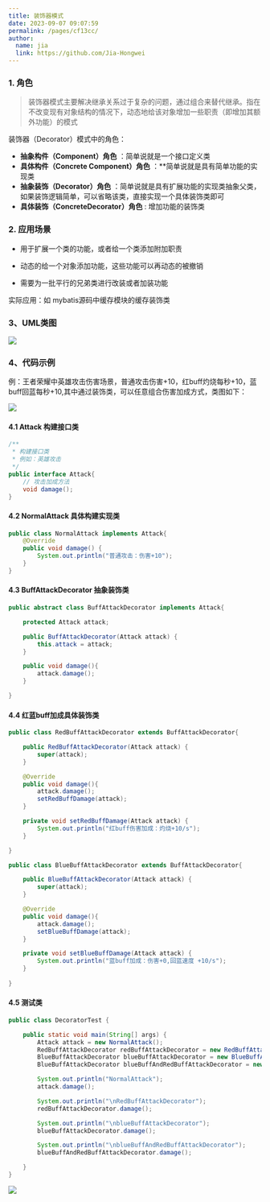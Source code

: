 ```yaml
---
title: 装饰器模式
date: 2023-09-07 09:07:59
permalink: /pages/cf13cc/
author: 
  name: jia
  link: https://github.com/Jia-Hongwei
---
```


### 1. 角色

> 装饰器模式主要解决继承关系过于复杂的问题，通过组合来替代继承。指在不改变现有对象结构的情况下，动态地给该对象增加一些职责（即增加其额外功能）的模式

装饰器（Decorator）模式中的角色：

* **抽象构件（Component）角色** ：简单说就是一个接口定义类
* **具体构件（Concrete  Component）角色** ：**简单说就是具有简单功能的实现类
* **抽象装饰（Decorator）角色** ：简单说就是具有扩展功能的实现类抽象父类，如果装饰逻辑简单，可以省略该类，直接实现一个具体装饰类即可
* **具体装饰（ConcreteDecorator）角色** : 增加功能的装饰类

### 2. 应用场景

+ 用于扩展一个类的功能，或者给一个类添加附加职责

+ 动态的给一个对象添加功能，这些功能可以再动态的被撤销

+ 需要为一批平行的兄弟类进行改装或者加装功能

实际应用：如 mybatis源码中缓存模块的缓存装饰类

### 3、UML类图

<img src="https://jsd.cdn.zzko.cn/gh/Jia-Hongwei/picx-images-hosting@master/image.2tbwssnf28e0.webp">

### 4、代码示例

例：王者荣耀中英雄攻击伤害场景，普通攻击伤害+10，红buff灼烧每秒+10，蓝buff回蓝每秒+10,其中通过装饰类，可以任意组合伤害加成方式，类图如下：

<img src="https://jsd.cdn.zzko.cn/gh/Jia-Hongwei/picx-images-hosting@master/image.4rrunl9n5yc0.webp">

#### 4.1 Attack 构建接口类

```java
/**
 * 构建接口类
 * 例如：英雄攻击
 */
public interface Attack{
    // 攻击加成方法
    void damage();
}
```

#### 4.2 NormalAttack 具体构建实现类

```java
public class NormalAttack implements Attack{
    @Override
    public void damage() {
        System.out.println("普通攻击：伤害+10");
    }
}
```

#### 4.3 BuffAttackDecorator 抽象装饰类

```java
public abstract class BuffAttackDecorator implements Attack{

    protected Attack attack;

    public BuffAttackDecorator(Attack attack) {
        this.attack = attack;
    }

    public void damage(){
        attack.damage();
    }

}
```

#### 4.4 红蓝buff加成具体装饰类

```java
public class RedBuffAttackDecorator extends BuffAttackDecorator{

    public RedBuffAttackDecorator(Attack attack) {
        super(attack);
    }

    @Override
    public void damage(){
        attack.damage();
        setRedBuffDamage(attack);
    }

    private void setRedBuffDamage(Attack attack) {
        System.out.println("红buff伤害加成：灼烧+10/s");
    }

}

public class BlueBuffAttackDecorator extends BuffAttackDecorator{

    public BlueBuffAttackDecorator(Attack attack) {
        super(attack);
    }

    @Override
    public void damage(){
        attack.damage();
        setBlueBuffDamage(attack);
    }

    private void setBlueBuffDamage(Attack attack) {
        System.out.println("蓝buff加成：伤害+0,回蓝速度 +10/s");
    }
    
}

```

#### 4.5 测试类

```java
public class DecoratorTest {

    public static void main(String[] args) {
        Attack attack = new NormalAttack();
        RedBuffAttackDecorator redBuffAttackDecorator = new RedBuffAttackDecorator(attack);
        BlueBuffAttackDecorator blueBuffAttackDecorator = new BlueBuffAttackDecorator(attack);
        BlueBuffAttackDecorator blueBuffAndRedBuffAttackDecorator = new BlueBuffAttackDecorator(redBuffAttackDecorator);

        System.out.println("NormalAttack");
        attack.damage();

        System.out.println("\nRedBuffAttackDecorator");
        redBuffAttackDecorator.damage();

        System.out.println("\nblueBuffAttackDecorator");
        blueBuffAttackDecorator.damage();

        System.out.println("\nblueBuffAndRedBuffAttackDecorator");
        blueBuffAndRedBuffAttackDecorator.damage();

    }
}
```
<img src="https://jsd.cdn.zzko.cn/gh/Jia-Hongwei/picx-images-hosting@master/image.4e9xjg8uh880.webp">

